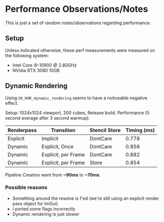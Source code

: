 # Performance Observations/Notes

This is just a set of random notes/observations regarding performance.

## Setup

Unless indicated otherwise, these perf measurements were measured on the following system:

- Intel Core i9-10900 @ 2.80GHz
- NVidia RTX 3080 10GB

## Dynamic Rendering

Using `VK_KHR_dynamic_rendering` seems to have a noticeable negative effect.

Setup: 1024x1024 viewport, 200 cubes, Release build.
Performance (5 second average after 3 second warmup):

| Renderpass | Transition          | Stencil Store | Timing (ms) |
|------------|---------------------|---------------|-------------|
| Explicit   | Implicit            | DontCare      | 0.778       |
| Dynamic    | Explicit, Once      | DontCare      | 0.856       |
| Dynamic    | Explicit, per Frame | DontCare      | 0.882       |
| Dynamic    | Explicit, per Frame | Store         | 0.854       |

Pipeline Creation went from **~90ms** to **~70ms**.

### Possible reasons

- Something around the resolve is f'ed (we're still using an explicit render pass object for ImGui)
- I ported some flags incorrectly
- Dynamic rendering is just slower